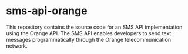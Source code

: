 # sms-api-orange
This repository contains the source code for an SMS API implementation using the Orange API. The SMS API enables developers to send text messages programmatically through the Orange telecommunication network.
